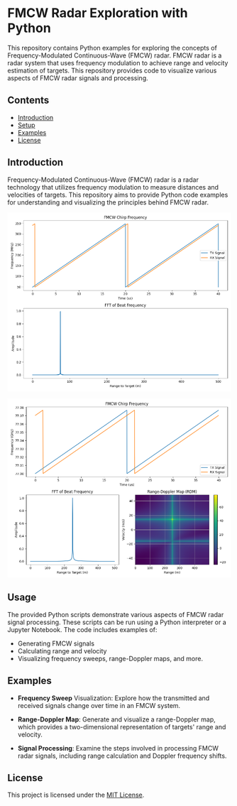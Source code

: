 # FMCW Radar Exploration with Python

This repository contains Python examples for exploring the concepts of Frequency-Modulated Continuous-Wave (FMCW) radar. FMCW radar is a radar system that uses frequency modulation to achieve range and velocity estimation of targets. This repository provides code to visualize various aspects of FMCW radar signals and processing.

## Contents

- [Introduction](#introduction)
- [Setup](#setup)
- [Examples](#examples)
- [License](#license)

## Introduction

Frequency-Modulated Continuous-Wave (FMCW) radar is a radar technology that utilizes frequency modulation to measure distances and velocities of targets. This repository aims to provide Python code examples for understanding and visualizing the principles behind FMCW radar.

![Range Plot](range.png)

![Range Doppler Map](range_doppler_map.png)

## Usage

The provided Python scripts demonstrate various aspects of FMCW radar signal processing. These scripts can be run using a Python interpreter or a Jupyter Notebook. The code includes examples of:

- Generating FMCW signals
- Calculating range and velocity
- Visualizing frequency sweeps, range-Doppler maps, and more.

## Examples

- **Frequency Sweep** Visualization: Explore how the transmitted and received signals change over time in an FMCW system.

- **Range-Doppler Map**: Generate and visualize a range-Doppler map, which provides a two-dimensional representation of targets' range and velocity.

- **Signal Processing**: Examine the steps involved in processing FMCW radar signals, including range calculation and Doppler frequency shifts.

## License

This project is licensed under the [MIT License](https://github.com/git/git-scm.com/blob/main/MIT-LICENSE.txt).
